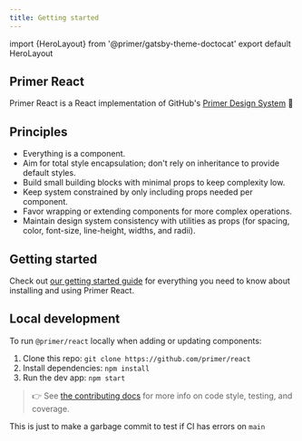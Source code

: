 ```yaml
---
title: Getting started
---
```


import {HeroLayout} from '@primer/gatsby-theme-doctocat'
export default HeroLayout

## Primer React

Primer React is a React implementation of GitHub's [Primer Design System](https://primer.style/) 🎉

## Principles

- Everything is a component.
- Aim for total style encapsulation; don't rely on inheritance to provide default styles.
- Build small building blocks with minimal props to keep complexity low.
- Keep system constrained by only including props needed per component.
- Favor wrapping or extending components for more complex operations.
- Maintain design system consistency with utilities as props (for spacing, color, font-size, line-height, widths, and radii).

## Getting started

Check out [our getting started guide](/getting-started) for everything you need to know about installing and using Primer React.

## Local development

To run `@primer/react` locally when adding or updating components:

1. Clone this repo: `git clone https://github.com/primer/react`
2. Install dependencies: `npm install`
3. Run the dev app: `npm start`

> 👉 See [the contributing docs](https://github.com/primer/react/blob/main/contributor-docs/CONTRIBUTING.md) for more info on code style, testing, and coverage.

This is just to make a garbage commit to test if CI has errors on `main`
